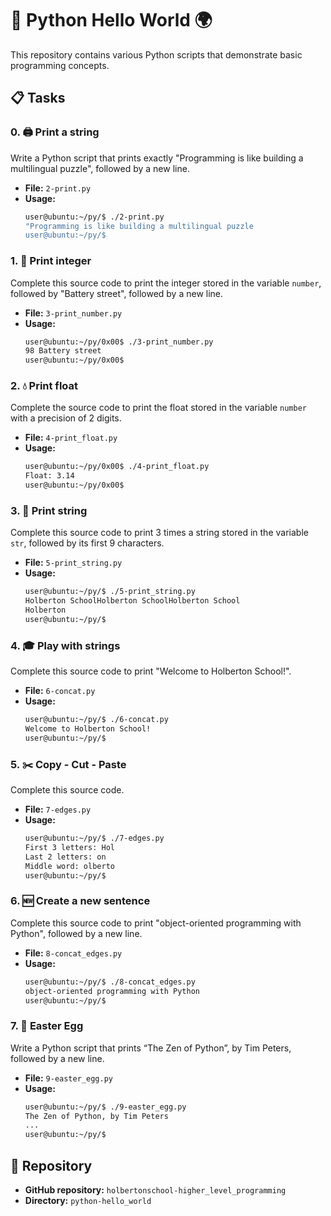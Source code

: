 # 🐍 Python Hello World 🌍

This repository contains various Python scripts that demonstrate basic programming concepts.

## 📋 Tasks

### 0. 🖨️ Print a string
Write a Python script that prints exactly "Programming is like building a multilingual puzzle", followed by a new line.

- **File:** `2-print.py`
- **Usage:**
    ```sh
    user@ubuntu:~/py/$ ./2-print.py
    "Programming is like building a multilingual puzzle
    user@ubuntu:~/py/$
    ```

### 1. 🔢 Print integer
Complete this source code to print the integer stored in the variable `number`, followed by "Battery street", followed by a new line.

- **File:** `3-print_number.py`
- **Usage:**
    ```sh
    user@ubuntu:~/py/0x00$ ./3-print_number.py
    98 Battery street
    user@ubuntu:~/py/0x00$
    ```

### 2. 💧 Print float
Complete the source code to print the float stored in the variable `number` with a precision of 2 digits.

- **File:** `4-print_float.py`
- **Usage:**
    ```sh
    user@ubuntu:~/py/0x00$ ./4-print_float.py
    Float: 3.14
    user@ubuntu:~/py/0x00$
    ```

### 3. 📝 Print string
Complete this source code to print 3 times a string stored in the variable `str`, followed by its first 9 characters.

- **File:** `5-print_string.py`
- **Usage:**
    ```sh
    user@ubuntu:~/py/$ ./5-print_string.py
    Holberton SchoolHolberton SchoolHolberton School
    Holberton
    user@ubuntu:~/py/$
    ```

### 4. 🎓 Play with strings
Complete this source code to print "Welcome to Holberton School!".

- **File:** `6-concat.py`
- **Usage:**
    ```sh
    user@ubuntu:~/py/$ ./6-concat.py
    Welcome to Holberton School!
    user@ubuntu:~/py/$
    ```

### 5. ✂️ Copy - Cut - Paste
Complete this source code.

- **File:** `7-edges.py`
- **Usage:**
    ```sh
    user@ubuntu:~/py/$ ./7-edges.py
    First 3 letters: Hol
    Last 2 letters: on
    Middle word: olberto
    user@ubuntu:~/py/$
    ```

### 6. 🆕 Create a new sentence
Complete this source code to print "object-oriented programming with Python", followed by a new line.

- **File:** `8-concat_edges.py`
- **Usage:**
    ```sh
    user@ubuntu:~/py/$ ./8-concat_edges.py
    object-oriented programming with Python
    user@ubuntu:~/py/$
    ```

### 7. 🥚 Easter Egg
Write a Python script that prints “The Zen of Python”, by Tim Peters, followed by a new line.

- **File:** `9-easter_egg.py`
- **Usage:**
    ```sh
    user@ubuntu:~/py/$ ./9-easter_egg.py
    The Zen of Python, by Tim Peters
    ...
    user@ubuntu:~/py/$
    ```

## 📂 Repository

- **GitHub repository:** `holbertonschool-higher_level_programming`
- **Directory:** `python-hello_world`
